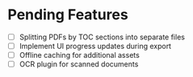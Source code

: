 # Pending Features

- [ ] Splitting PDFs by TOC sections into separate files
- [ ] Implement UI progress updates during export
- [ ] Offline caching for additional assets
- [ ] OCR plugin for scanned documents
